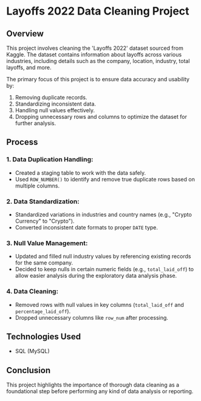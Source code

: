 # Layoffs 2022 Data Cleaning Project

## Overview

This project involves cleaning the 'Layoffs 2022' dataset sourced from Kaggle. The dataset contains information about layoffs across various industries, including details such as the company, location, industry, total layoffs, and more.

The primary focus of this project is to ensure data accuracy and usability by:
1. Removing duplicate records.
2. Standardizing inconsistent data.
3. Handling null values effectively.
4. Dropping unnecessary rows and columns to optimize the dataset for further analysis.

## Process

### 1. Data Duplication Handling:
- Created a staging table to work with the data safely.
- Used `ROW_NUMBER()` to identify and remove true duplicate rows based on multiple columns.

### 2. Data Standardization:
- Standardized variations in industries and country names (e.g., "Crypto Currency" to "Crypto").
- Converted inconsistent date formats to proper `DATE` type.

### 3. Null Value Management:
- Updated and filled null industry values by referencing existing records for the same company.
- Decided to keep nulls in certain numeric fields (e.g., `total_laid_off`) to allow easier analysis during the exploratory data analysis phase.

### 4. Data Cleaning:
- Removed rows with null values in key columns (`total_laid_off` and `percentage_laid_off`).
- Dropped unnecessary columns like `row_num` after processing.

## Technologies Used
- SQL (MySQL)

## Conclusion

This project highlights the importance of thorough data cleaning as a foundational step before performing any kind of data analysis or reporting.
